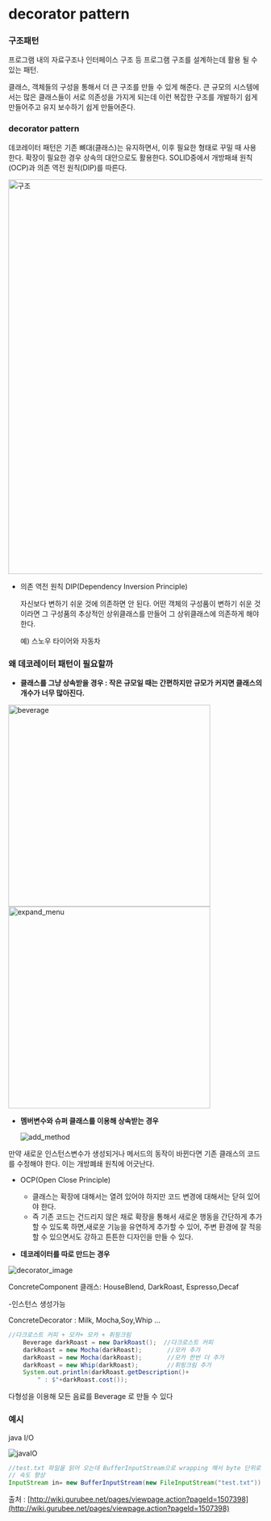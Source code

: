 # decorator pattern

### **구조패턴**

프로그램 내의 자료구조나 인터페이스 구조 등 프로그램 구조를 설계하는데 활용 될 수 있는 패턴.

클래스, 객체들의 구성을 통해서 더 큰 구조를 만들 수 있게 해준다. 큰 규모의 시스템에서는 많은 클래스들이 서로 의존성을 가지게 되는데 이런 복잡한 구조를 개발하기 쉽게 만들어주고 유지 보수하기 쉽게 만들어준다. 

### **decorator pattern**

데코레이터 패턴은 기존 뼈대(클래스)는 유지하면서, 이후 필요한 형태로 꾸밀 때 사용한다. 확장이 필요한 경우 상속의 대안으로도 활용한다. SOLID중에서 개방패쇄 원칙(OCP)과 의존 역전 원칙(DIP)를 따른다.

<img width="782" alt="구조" src="https://user-images.githubusercontent.com/46683113/172127508-ae356ca7-4eec-4260-a82b-564d29a3bf87.png">


- 의존 역전 원칙 DIP(Dependency Inversion Principle)
    
    자신보다 변하기 쉬운 것에 의존하면 안 된다. 어떤 객체의 구성품이 변하기 쉬운 것이라면 그 구성품의 추상적인 상위클래스를 만들어 그 상위클래스에 의존하게 해야한다. 
    
    예) 스노우 타이어와 자동차  
    

### **왜 데코레이터 패턴이 필요할까**

- **클래스를 그냥 상속받을 경우  : 작은 규모일 때는 간편하지만 규모가 커지면 클래스의 개수가 너무 많아진다.**

<img width="400" alt="beverage" src="https://user-images.githubusercontent.com/46683113/172127575-87b2e025-5a13-492e-ab39-4bfc91fd2207.jpeg">


<img width="400" alt="expand_menu" src="https://user-images.githubusercontent.com/46683113/172127629-97c3e4e1-9d28-4b8c-a5ce-efd0cd9905b4.jpeg">


- **멤버변수와 슈퍼 클래스를 이용해 상속받는 경우**
    
    ![add_method](https://user-images.githubusercontent.com/46683113/172127670-926f2778-f9cc-4fd7-b81a-64abd2693f5b.jpeg)

    

만약 새로운 인스턴스변수가 생성되거나 메서드의 동작이 바뀐다면 기존 클래스의 코드를 수정해야 한다. 이는 개방폐쇄 원칙에 어긋난다. 

- OCP(Open Close Principle)
    - 클래스는 확장에 대해서는 열려 있어야 하지만 코드 변경에 대해서는 닫혀 있어야 한다.
    - 즉 기존 코드는 건드리지 않은 채로 확장을 통해서 새로운 행동을 간단하게 추가할 수 있도록 하면,새로운 기능을 유연하게 추가할 수 있어, 주변 환경에 잘 적응할 수 있으면서도 강하고 튼튼한 디자인을 만들 수 있다.
    
- **데코레이터를 따로 만드는 경우**

![decorator_image](https://user-images.githubusercontent.com/46683113/172127795-21e2c93f-1af4-4b06-95ba-10e68b06a16e.jpeg)


ConcreteComponent 클래스: HouseBlend, DarkRoast, Espresso,Decaf

-인스턴스 생성가능

ConcreteDecorator : Milk, Mocha,Soy,Whip … 

```java
//다크로스트 커피 + 모카+ 모카 + 휘핑크림
    Beverage darkRoast = new DarkRoast();  //다크로스트 커피
    darkRoast = new Mocha(darkRoast);	    //모카 추가
    darkRoast = new Mocha(darkRoast);	    //모카 한번 더 추가
    darkRoast = new Whip(darkRoast);	    //휘핑크림 추가		
    System.out.println(darkRoast.getDescription()+ 
        " : $"+darkRoast.cost());
```

다형성을 이용해 모든 음료를 Beverage 로 만들 수 있다

### 예시

java I/O 

![javaIO](https://user-images.githubusercontent.com/46683113/172127876-23253b54-0c8f-4a2c-86f9-e4a0a12de515.jpeg)

```java
//test.txt 파일을 읽어 오는데 BufferInputStream으로 wrapping 해서 byte 단위로 파일을 읽어옴
// 속도 향상
InputStream in= new BufferInputStream(new FileInputStream("test.txt"))
```

출처 : [http://wiki.gurubee.net/pages/viewpage.action?pageId=1507398](http://wiki.gurubee.net/pages/viewpage.action?pageId=1507398)